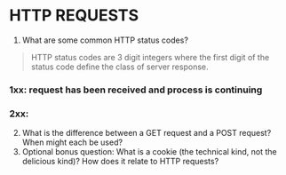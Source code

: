 # HTTP REQUESTS

1. What are some common HTTP status codes?
> HTTP status codes are 3 digit integers where the first digit of the status code define the class of server response.
### 1xx: request has been received and process is continuing
### 2xx: 

2. What is the difference between a GET request and a POST  request? When might each be used?
3. Optional bonus question: What is a cookie (the technical kind, not the delicious kind)? How does it relate to HTTP requests?